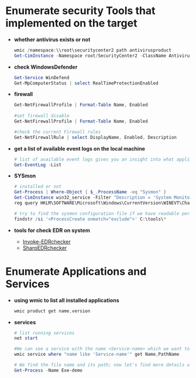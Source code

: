 # Enumerate security Tools that implemented on the target

- **whether antivirus exists or not**
  ```ps1
  wmic /namespace:\\root\securitycenter2 path antivirusproduct
  Get-CimInstance -Namespace root/SecurityCenter2 -ClassName AntivirusProduct
  ```
  
- **check WindowsDefender**
  ```ps1
  Get-Service WinDefend
  Get-MpComputerStatus | select RealTimeProtectionEnabled
  ```
    
- **firewall**
  ```ps1
  Get-NetFirewallProfile | Format-Table Name, Enabled
    
  #set firewall disable
  Get-NetFirewallProfile | Format-Table Name, Enabled
  
  #check the current Firewall rules
  Get-NetFirewallRule | select DisplayName, Enabled, Description
  ```
    
    
- **get a list of available event logs on the local machine**     
  ```ps1
  # list of available event logs gives you an insight into what applications and services are installed
  Get-EventLog -List
  ```
  
- **SYSmon**
  ```ps1
  # installed or not
  Get-Process | Where-Object { $_.ProcessName -eq "Sysmon" }
  Get-CimInstance win32_service -Filter "Description = 'System Monitor service'"
  reg query HKLM\SOFTWARE\Microsoft\Windows\CurrentVersion\WINEVT\Channels\Microsoft-Windows-Sysmon/Operational

  # try to find the sysmon configuration file if we have readable permission to understand system monitoring.
  findstr /si '<ProcessCreate onmatch="exclude">' C:\tools\*
  ```
  
- **tools for check EDR on system**
  + [Invoke-EDRchecker](https://github.com/PwnDexter/Invoke-EDRChecker)
  + [SharpEDRchecker](https://github.com/PwnDexter/SharpEDRChecker)
    
    
    
# Enumerate Applications and Services

- **using wmic to list all installed applications**
  ```ps1
  wmic product get name,version  
  ```

- **services**
  ```ps1
  # list running services
  net start
  
  #We can see a service with the name <Service-name> which we want to know more about
  wmic service where "name like 'Service-name'" get Name,PathName
  
  # We find the file name and its path; now let's find more details using the Get-Process cmdlet
  Get-Process -Name Exe-demo
  ```
  
